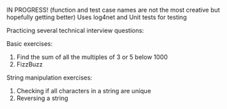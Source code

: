 IN PROGRESS!
(function and test case names are not the most creative but  hopefully getting better)
Uses log4net and Unit tests for testing

Practicing several technical interview questions:

Basic exercises:
1. Find the sum of all the multiples of 3 or 5 below 1000
2. FizzBuzz

String manipulation exercises:
  1. Checking if all characters in a string are unique
  2. Reversing a string
